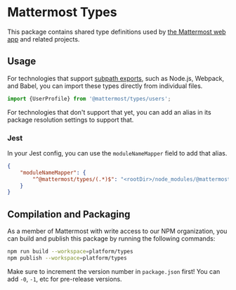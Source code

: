 # Mattermost Types

This package contains shared type definitions used by [the Mattermost web app](https://github.com/mattermost/mattermost-webapp) and related projects.

## Usage

For technologies that support [subpath exports](https://nodejs.org/api/packages.html#subpath-exports), such as Node.js, Webpack, and Babel, you can import these types directly from individual files.

```javascript
import {UserProfile} from '@mattermost/types/users';
```

For technologies that don't support that yet, you can add an alias in its package resolution settings to support that.

### Jest

In your Jest config, you can use the `moduleNameMapper` field to add that alias.

```json
{
    "moduleNameMapper": {
        "^@mattermost/types/(.*)$": "<rootDir>/node_modules/@mattermost/types/lib/$1"
    }
}
```

## Compilation and Packaging

As a member of Mattermost with write access to our NPM organization, you can build and publish this package by running the following commands:

```bash
npm run build --workspace=platform/types
npm publish --workspace=platform/types
```

Make sure to increment the version number in `package.json` first! You can add `-0`, `-1`, etc for pre-release versions.
